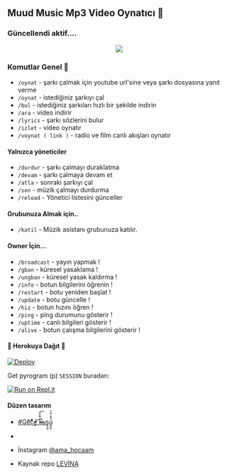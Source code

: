 <h2 align="centre">Muud Music Mp3 Video Oynatıcı 🎵</h2>

### Güncellendi aktif.... 
<p align="center">
  <img src="https://telegra.ph//file/4c86190fcbe14428c8c6b.jpg">
</p> 

### Komutlar Genel 🍭
- `/oynat` - şarkı çalmak için youtube url'sine veya şarkı dosyasına yanıt verme
- `/oynat` - istediğiniz şarkıyı çal
- `/bul` - istediğiniz şarkıları hızlı bir şekilde indirin 
- `/ara` - video indirir
- `/lyrics` - şarkı sözlerini bulur
- `/izlet`  - video oynatır
- `/voynat ( link )` - radio ve film canlı akışları oynatır 
#### Yalnızca yöneticiler 
- `/durdur` - şarkı çalmayı duraklatma 
- `/devam` - şarkı çalmaya devam et 
- `/atla` - sonraki şarkıyı çal 
- `/son` - müzik çalmayı durdurma
- `/reload` - Yönetici listesini günceller

#### Grubunuza Almak için.. 
- `/katil` - Müzik asistanı  grubunuza katılır. 
#### Owner İçin...
- `/broadcast` -  yayın yapmak !
- `/gban` - küresel yasaklama !
- `/ungban` - küresel yasak kaldırma !
- `/info` - botun bilgilerini öğrenin !
- `/restart` - botu yeniden başlat !
- `/update` - botu güncelle !
- `/hiz` - botun hızını öğren !
- `/ping` - ping durumunu gösterir !
- `/uptime` - canlı bilgileri gösterir !
- `/alive` - botun çalışma bilgilerini gösterir !
<h4>🔺 Herokuya Dağıt 🔻</h4>

[![Deploy](https://www.herokucdn.com/deploy/button.svg)](https://heroku.com/deploy?template=https://github.com/amahocam/muudvideo)

Get pyrogram (p)  `SESSION` buradan:

[![Run on Repl.it](https://repl.it/badge/github/Makoto-XD/Session-Generator)](https://replit.com/@Makoto-XD/Session-Generator)

#### Düzen tasarım
- [#Ge͂̂͝c̨͒ͤ̕͜e̡͝ k̶̴̛ͮ͌̒̃͟͡uş̟̲͎u̼͓̭̝ͦ̂͋̈̋̔](https://t.me/mutsuz_panda)
- 
- İnstagram [@ama_hocaam](https://instagram.com/ama_hocaam?igshid=YmMyMTA2M2Y=)

- Kaynak repo [LEVİNA](https://github.com/levina-lab)
